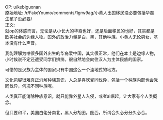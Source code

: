 
OP: u/kebiguonan  
原始地址: /r/FakeYoumo/comments/1grw9ag/小黄人出国移民没必要包括华裔生孩子没必要/  
正文:  
就op的体感而言，无论是从小长大的华裔也好，还是后面移民的也好，其实都是欧美社会的边缘人物。国外的政治力量是白，黑，其他种族。小黄人无论男女，基本没有什么声音。

我能理解为啥很多国外出生的华裔爱中国，其实很正常，他们在本土是边缘人物，小时候说不定还遭受同学们排挤。很自然地会向往汉人为主体民族的国家。

可惜的是汉族为主体的国家只有中国这么一个洼地式的地方。

文化包容很难真正消解种族意识，人总是喜欢党同伐异，包括一个种族内部也会党同伐异，何况不同种族呢。

人类真正能消除种族意识，就只能靠外星人入侵，或者ai崛起，让大家有个人类概念。

但只要和平，美国白佬分南北，黑人分胡图，图西，所谓合久必分分久必合。



